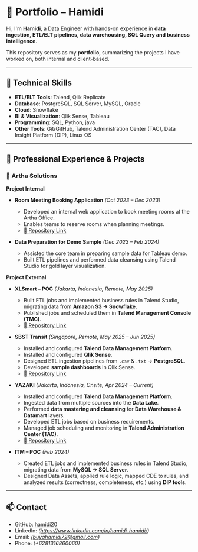 # 📂 Portfolio – Hamidi

Hi, I'm **Hamidi**, a Data Engineer with hands-on experience in **data ingestion, ETL/ELT pipelines, data warehousing, SQL Query and business intelligence**.  

This repository serves as my **portfolio**, summarizing the projects I have worked on, both internal and client-based.  

---

## 🔧 Technical Skills
- **ETL/ELT Tools**: Talend, Qlik Replicate 
- **Database**: PostgreSQL, SQL Server, MySQL, Oracle  
- **Cloud**: Snowflake
- **BI & Visualization**: Qlik Sense, Tableau  
- **Programming**: SQL, Python, java
- **Other Tools**: Git/GitHub, Talend Administration Center (TAC), Data Insight Platform (DIP), Linux OS

---

## 🏢 Professional Experience & Projects

### 🔹 Artha Solutions

**Project Internal**  
- **Room Meeting Booking Application** *(Oct 2023 – Dec 2023)*  
  - Developed an internal web application to book meeting rooms at the Artha Office.  
  - Enables teams to reserve rooms when planning meetings.  
  - [🔗 Repository Link](https://github.com/hamidi20/artha-room-booking-system)  

- **Data Preparation for Demo Sample** *(Dec 2023 – Feb 2024)*  
  - Assisted the core team in preparing sample data for Tableau demo.  
  - Built ETL pipelines and performed data cleansing using Talend Studio for gold layer visualization.  

**Project External**   
- **XLSmart – POC** *(Jakarta, Indonesia, Remote, May 2025)*  
  - Built ETL jobs and implemented business rules in Talend Studio, migrating data from **Amazon S3 → Snowflake**.  
  - Published jobs and scheduled them in **Talend Management Console (TMC)**.  
  - [🔗 Repository Link](https://github.com/hamidi20/xlsmart_poc)  

- **SBST Transit** *(Singapore, Remote, May 2025 – Jun 2025)*  
  - Installed and configured **Talend Data Management Platform**.  
  - Installed and configured **Qlik Sense**.  
  - Designed ETL ingestion pipelines from `.csv` & `.txt` → **PostgreSQL**.  
  - Developed **sample dashboards** in Qlik Sense.  
  - [🔗 Repository Link](https://github.com/hamidi20/sbst_project)  

- **YAZAKI** *(Jakarta, Indonesia, Onsite, Apr 2024 – Current)*  
  - Installed and configured **Talend Data Management Platform**.  
  - Ingested data from multiple sources into the **Data Lake**.  
  - Performed **data mastering and cleansing** for **Data Warehouse & Datamart** layers.  
  - Developed ETL jobs based on business requirements.  
  - Managed job scheduling and monitoring in **Talend Administration Center (TAC)**.  
  - [🔗 Repository Link](https://github.com/hamidi20/yazaki_project)  

- **ITM – POC** *(Feb 2024)*  
  - Created ETL jobs and implemented business rules in Talend Studio, migrating data from **MySQL → SQL Server**.  
  - Designed Data Assets, applied rule logic, mapped CDE to rules, and analyzed results (correctness, completeness, etc.) using **DIP tools**.  

---

## 📫 Contact
- GitHub: [hamidi20](https://github.com/hamidi20)  
- LinkedIn: *(https://www.linkedin.com/in/hamidi-hamidi/)*  
- Email: *(buyahamidi72@gmail.com)*  
- Phone: *(+6281316860060)*  
